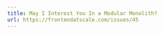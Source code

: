 ```yaml
---
title: May I Interest You In a Modular Monolith?
url: https://frontendatscale.com/issues/45
---
```

